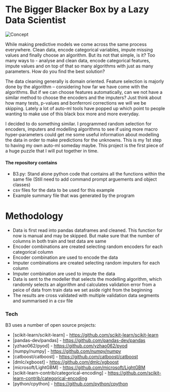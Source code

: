 # The Bigger Blacker Box by a Lazy Data Scientist

![Concept](http://url/to/img.png)

While making predictive models we come across the same process everywhere. Clean data, encode categorical variables, impute missing values and finally choose an algorithm. But its not that simple, is it? Too many ways to - analyse and clean data, encode categorical features, impute values and on top of that so many algorithms with just as many parameters. How do you find the best solution?

The data cleaning generally is domain oriented. Feature selection is majorly done by the algorithm – considering how far we have come with the algorithms. But if we can choose features automatically, can we not have a similar method to choose the encoders and the imputers? Just think about how many tests, p-values and bonferroni corrections we will we be skipping. Lately a lot of auto-ml tools have popped up which point to people wanting to make use of this black box more and more everyday.

I decided to do something similar. I programmed random selection for encoders, imputers and modelling algorithms to see if using more macro hyper-parameters could get me some useful information about modelling the data in order to make predictions for the unknowns. This is my 1st step to having my own auto-ml someday maybe. This project is the first piece of a huge puzzle that I will put together in time.

#### The repository contains
  - B3.py: Stand alone python code that contains all the functions within the same file (Still need to add command prompt arguements and object classes)
  - csv files for the data to be used for this example
  - Example summary file that was generated by the program

# Methodology
  - Data is first read into pandas dataframes and cleaned. This function for now is manual and may be skipped. But make sure that the number of columns in both train and test data are same
  - Encoder combinations are created selecting random encoders for each categorical column
  - Encoder combination are used to encode the data
  - Imputer combinations are created selecting random imputers for each column
  - Imputer combination are used to impute the data
  - Data is sent to the modeller that selects the modelling algorithm, which randomly selects an algorithm and calculates validation error from a peice of data from train data we set aside right from the beginning
  - The results are cross validated with multiple validation data segments and summarised in a csv file
  
### Tech
B3 uses a number of open source projects:

* [scikit-learn/scikit-learn] - https://github.com/scikit-learn/scikit-learn
* [pandas-dev/pandas] - https://github.com/pandas-dev/pandas
* [yzhao062/pyod] - https://github.com/yzhao062/pyod
* [numpy/numpy] - https://github.com/numpy/numpy
* [catboost/catboost] - https://github.com/catboost/catboost
* [dmlc/xgboost] - https://github.com/dmlc/xgboost
* [microsoft/LightGBM] - https://github.com/microsoft/LightGBM
* [scikit-learn-contrib/categorical-encoding] - https://github.com/scikit-learn-contrib/categorical-encoding
* [python/cpython] - https://github.com/python/cpython